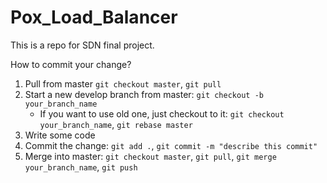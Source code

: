 # Pox_Load_Balancer

This is a repo for SDN final project.

How to commit your change?

1. Pull from master ```git checkout master```, ```git pull```
1. Start a new develop branch from master: ```git checkout -b your_branch_name```
    * If you want to use old one, just checkout to it: ```git checkout your_branch_name```, ```git rebase master```
2. Write some code
3. Commit the change: ```git add .```, ```git commit -m "describe this commit"```
4. Merge into master: ```git checkout master```, ```git pull```, ```git merge your_branch_name```, ```git push```

